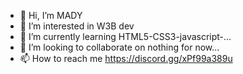 - 👋 Hi, I’m MADY
- 👀 I’m interested in W3B dev
- 🌱 I’m currently learning HTML5-CSS3-javascript-...
- 💞️ I’m looking to collaborate on nothing for now...
- 📫 How to reach me https://discord.gg/xPf99a389u

<!---
MADYYY/MADYYY is a ✨ special ✨ repository because its `README.md` (this file) appears on your GitHub profile.
You can click the Preview link to take a look at your changes.
--->
